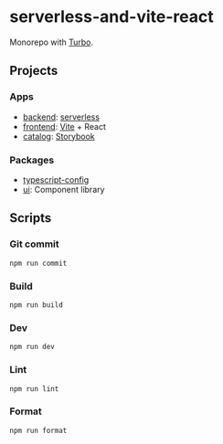 # serverless-and-vite-react

Monorepo with [Turbo](https://turbo.build).

## Projects

### Apps

- [backend](apps/backend): [serverless](https://serverless.com)
- [frontend](apps/frontend): [Vite](https://vitejs.dev) + React
- [catalog](apps/catalog): [Storybook](https://storybook.js.org)

### Packages

- [typescript-config](packages/typescript-config)
- [ui](packages/ui): Component library

## Scripts

### Git commit

```shell
npm run commit
```

### Build

```shell
npm run build
```

### Dev

```shell
npm run dev
```

### Lint

```shell
npm run lint
```

### Format

```shell
npm run format
```
